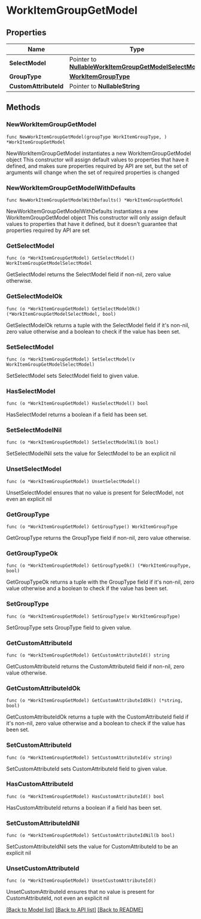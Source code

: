 # WorkItemGroupGetModel

## Properties

Name | Type | Description | Notes
------------ | ------------- | ------------- | -------------
**SelectModel** | Pointer to [**NullableWorkItemGroupGetModelSelectModel**](WorkItemGroupGetModelSelectModel.md) |  | [optional] 
**GroupType** | [**WorkItemGroupType**](WorkItemGroupType.md) |  | 
**CustomAttributeId** | Pointer to **NullableString** |  | [optional] 

## Methods

### NewWorkItemGroupGetModel

`func NewWorkItemGroupGetModel(groupType WorkItemGroupType, ) *WorkItemGroupGetModel`

NewWorkItemGroupGetModel instantiates a new WorkItemGroupGetModel object
This constructor will assign default values to properties that have it defined,
and makes sure properties required by API are set, but the set of arguments
will change when the set of required properties is changed

### NewWorkItemGroupGetModelWithDefaults

`func NewWorkItemGroupGetModelWithDefaults() *WorkItemGroupGetModel`

NewWorkItemGroupGetModelWithDefaults instantiates a new WorkItemGroupGetModel object
This constructor will only assign default values to properties that have it defined,
but it doesn't guarantee that properties required by API are set

### GetSelectModel

`func (o *WorkItemGroupGetModel) GetSelectModel() WorkItemGroupGetModelSelectModel`

GetSelectModel returns the SelectModel field if non-nil, zero value otherwise.

### GetSelectModelOk

`func (o *WorkItemGroupGetModel) GetSelectModelOk() (*WorkItemGroupGetModelSelectModel, bool)`

GetSelectModelOk returns a tuple with the SelectModel field if it's non-nil, zero value otherwise
and a boolean to check if the value has been set.

### SetSelectModel

`func (o *WorkItemGroupGetModel) SetSelectModel(v WorkItemGroupGetModelSelectModel)`

SetSelectModel sets SelectModel field to given value.

### HasSelectModel

`func (o *WorkItemGroupGetModel) HasSelectModel() bool`

HasSelectModel returns a boolean if a field has been set.

### SetSelectModelNil

`func (o *WorkItemGroupGetModel) SetSelectModelNil(b bool)`

 SetSelectModelNil sets the value for SelectModel to be an explicit nil

### UnsetSelectModel
`func (o *WorkItemGroupGetModel) UnsetSelectModel()`

UnsetSelectModel ensures that no value is present for SelectModel, not even an explicit nil
### GetGroupType

`func (o *WorkItemGroupGetModel) GetGroupType() WorkItemGroupType`

GetGroupType returns the GroupType field if non-nil, zero value otherwise.

### GetGroupTypeOk

`func (o *WorkItemGroupGetModel) GetGroupTypeOk() (*WorkItemGroupType, bool)`

GetGroupTypeOk returns a tuple with the GroupType field if it's non-nil, zero value otherwise
and a boolean to check if the value has been set.

### SetGroupType

`func (o *WorkItemGroupGetModel) SetGroupType(v WorkItemGroupType)`

SetGroupType sets GroupType field to given value.


### GetCustomAttributeId

`func (o *WorkItemGroupGetModel) GetCustomAttributeId() string`

GetCustomAttributeId returns the CustomAttributeId field if non-nil, zero value otherwise.

### GetCustomAttributeIdOk

`func (o *WorkItemGroupGetModel) GetCustomAttributeIdOk() (*string, bool)`

GetCustomAttributeIdOk returns a tuple with the CustomAttributeId field if it's non-nil, zero value otherwise
and a boolean to check if the value has been set.

### SetCustomAttributeId

`func (o *WorkItemGroupGetModel) SetCustomAttributeId(v string)`

SetCustomAttributeId sets CustomAttributeId field to given value.

### HasCustomAttributeId

`func (o *WorkItemGroupGetModel) HasCustomAttributeId() bool`

HasCustomAttributeId returns a boolean if a field has been set.

### SetCustomAttributeIdNil

`func (o *WorkItemGroupGetModel) SetCustomAttributeIdNil(b bool)`

 SetCustomAttributeIdNil sets the value for CustomAttributeId to be an explicit nil

### UnsetCustomAttributeId
`func (o *WorkItemGroupGetModel) UnsetCustomAttributeId()`

UnsetCustomAttributeId ensures that no value is present for CustomAttributeId, not even an explicit nil

[[Back to Model list]](../README.md#documentation-for-models) [[Back to API list]](../README.md#documentation-for-api-endpoints) [[Back to README]](../README.md)


